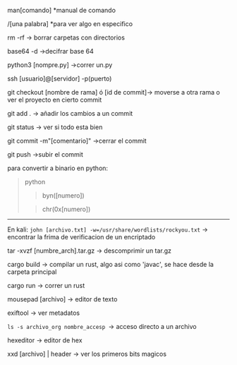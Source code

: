 man[comando] *manual de comando

/[una palabra] *para ver algo en especifico

rm -rf -> borrar carpetas con directorios

base64 -d ->decifrar base 64

python3 [nompre.py] ->correr un.py

ssh [usuario]@[servidor] -p(puerto)

git checkout [nombre de rama] ó [id de commit]-> moverse a otra rama o ver el proyecto en cierto commit

git add . -> añadir los cambios a un commit

git status -> ver si todo esta bien

git commit -m"[comentario]" ->cerrar el commit

git push ->subir el commit

para convertir a binario en python:
>python
>>byn([numero])
>
>>chr(0x[numero])

------
En kali:
`john [archivo.txt] -w=/usr/share/wordlists/rockyou.txt` -> encontrar la frima de verificacion de un encriptado

tar -xvzf [numbre_arch].tar.gz -> descomprimir un tar.gz

cargo build -> compilar un rust, algo asi como 'javac', se hace desde la carpeta principal

cargo run -> correr un rust

mousepad [archivo] -> editor de texto

exiftool -> ver metadatos

`ls -s archivo_org nombre_accesp `-> acceso directo a un archivo

hexeditor -> editor de hex

xxd [archivo] | header -> ver los primeros bits magicos
